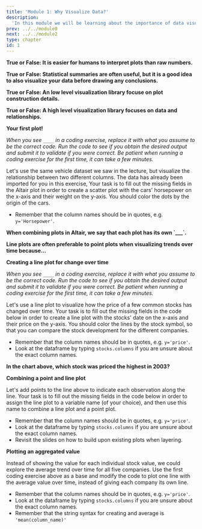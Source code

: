 ```yaml
---
title: 'Module 1: Why Visualize Data?'
description:
  'In this module we will be learning about the importance of data visualization and how a grammar of graphics can help us effectively visualize data.'
prev: ../../module0
next: ../../module2
type: chapter
id: 1
---
```


<exercise id="0" title="Module Learning Outcomes"  type="slides, video">
<slides source="module1/module1_00" shot="0" start="3:5707" end="4:5306"> </slides>
</exercise>


<exercise id="1" title="What is Data Visualization?" type="slides,video">
<slides source="module1/module1_01" shot="1" start="0:003" end="07:12"> </slides>
</exercise>

<exercise id="2" title="Why Visualize Data?">
<p><strong>True or False: It is easier for humans to interpret plots than raw numbers.</strong></p>
<choice id="1" >
<opt text="True"  correct="true"></opt>
<opt text="False"></opt>
</choice>

<p><strong>True or False: Statistical summaries are often useful,
but it is a good idea to also visualize your data before drawing any conclusions.</strong></p>
<choice id="2" >
<opt text="True"  correct="true"></opt>
<opt text="False"></opt>
</choice>
</exercise>


<exercise id="3" title="How Can We Visualize Data?" type="slides,video">
<slides source="module1/module1_02" shot="1" start="0:003" end="07:12"> </slides>
</exercise>

<exercise id="4" title="Exercises">
<p><strong>True or False: An low level visualization library focuse on plot construction details.</strong></p>
<choice id="3" >
<opt text="True"  correct="true"></opt>
<opt text="False"></opt>
</choice>

<p><strong>True or False: A high level visualization library focuses on data and relationships.</strong></p>
<choice id="4" >
<opt text="True"  correct="true"></opt>
<opt text="False"></opt>
</choice>

**Your first plot!**

*When you see `____` in a coding exercise,
replace it with what you assume to be the correct code.
Run the code to see if you obtain the desired output
and submit it to validate if you were correct.
Be patient when running a coding exercise for the first time,
it can take a few minutes.*

Let's use the same vehicle dataset we saw in the lecture,
but visualize the relationship between two different columns.
The data has already been imported for you in this exercise,
Your task is to fill out the missing fields in the Altair plot
in order to create a scatter plot
with the cars' horsepower on the x-axis and their weight on the y-axis.
You should color the dots by the origin of the cars.

<codeblock id="01_03">

- Remember that the column names should be in quotes, e.g. `y='Horsepower'`.

</codeblock>
</exercise>


<exercise id="5" title="Aggregations, Lines, and Layers" type="slides,video">
<slides source="module1/module1_03" shot="1" start="0:003" end="07:12"></slides>
</exercise>


<exercise id="6" title="Exercises">
<p><strong>When combining plots in Altair, we say that each plot has its own `___`.</strong></p>
<choice id="5">
<opt text="Overlay"></opt>
<opt text="Layer"  correct="true"></opt>
<opt text= "Panel"></opt>
</choice>

<p><strong>Line plots are often preferable to point plots when visualizing trends over time because...</p></strong>
<choice id="6">
<opt text="The lines make the plot more visually appealing."></opt>
<opt text= "Line plots are faster to create."></opt>
<opt text="The line makes it easy to see which values are connected in the same group and its slope facilitates our interpretation of the overall trend."  correct="true"></opt>
</choice>

**Creating a line plot for change over time**

*When you see `____` in a coding exercise,
replace it with what you assume to be the correct code.
Run the code to see if you obtain the desired output
and submit it to validate if you were correct.
Be patient when running a coding exercise for the first time,
it can take a few minutes.*

Let's use a line plot to visualize how the price of a few common stocks has changed over time.
Your task is to fill out the missing fields in the code below
in order to create a line plot
with the stocks' date on the x-axis and their price on the y-axis.
You should color the lines by the stock symbol,
so that you can compare the stock development for the different companies.

<codeblock id="01_06">

- Remember that the column names should be in quotes, e.g. `y='price'`.
- Look at the dataframe by typing `stocks.columns` if you are unsure about the exact column names.

</codeblock>

<p><strong>In the chart above, which stock was priced the highest in 2003?</strong></p>
<choice id="7">
<opt text="GOOG"></opt>
<opt text= "AAPL"></opt>
<opt text="IBM"  correct="true"></opt>
</choice>

**Combining a point and line plot**

Let's add points to the line above to indicate each observation along the line.
Your task is to fill out the missing fields in the code below
in order to assign the line plot to a variable name (of your choice),
and then use this name to combine a line plot and a point plot.

<codeblock id="01_07">

- Remember that the column names should be in quotes, e.g. `y='price'`.
- Look at the dataframe by typing `stocks.columns` if you are unsure about the exact column names.
- Revisit the slides on how to build upon existing plots when layering.

</codeblock>

**Plotting an aggregated value**

Instead of showing the value for each individual stock value,
we could explore the average trend over time
for all five companies.
Use the first coding exercise above as a base
and modify the code to plot one line with the average value over time,
instead of giving each company its own line.

<codeblock id="01_08">

- Remember that the column names should be in quotes, e.g. `y='price'`.
- Look at the dataframe by typing `stocks.columns` if you are unsure about the exact column names.
- Remember that the string syntax for creating and average is `'mean(column_name)'`

</codeblock>
</exercise>

<!--
**Question 1**

How many example did the model of this matrix correctly label as "Guard"?

<choice id="1">

<opt text="19">

This is the number of example the model correctly predicted as **Forward**.

</opt>

<opt text= "3">
 
This is the number of examples the model predicted **Guard** when the true label was **Forward**.

</opt>

<opt text="4">

This is the number of examples the model predicted **Forward** when the true label was **Guard**.

</opt>

<opt text="26"  correct="true">

Nice!

</opt>

</choice>


**Question 2**

If **Forward** is the positve label, how many ***false positive*** values?

<choice id="2" >

<opt text="19">

This is the number of example true positives. 

</opt>

<opt text= "3">
 
This is the number of false negatives! 

</opt>

<opt text="4"  correct="true">

Great! This is the number of examples the model predicted **Forward** (positive) when the true label was **Guard** (negative) .

</opt>

<opt text="26" >

This the the number of true negatives. 

</opt>

</choice>


</exercise>


<exercise id="3" title="Question Title Here">

Running a coding exercise for the first time could take a bit of time for everything to load.  Be patient, it could take a few minutes. 

**When you see `____` in a coding exercise, replace it with what you assume to be the correct code.  Run it and see if you obtain the desired output.  Submit your code to validate if you were correct.**

_**Make sure you remove the hash (`#`) symbol in the coding portions of this question.  We have commented them so that the line won't execute and you can test your code after each step.**_

We've seen our basketball dataset before and predicted using `SVC` with it before but this time we are going to have a look at how well our model does by building a confusion matrix. 

Tasks:   
- Import the plotting confusion matrix library. 
- Build a pipeline naed `pipe_bb` that preprocesses with `preprocessor` and builds an `SVC()` model with default hyperparameters. 
- Fit the pipeline on `X_train` and `y_train`. 
- Next, build a confusion matrix using `plot_confusion_matrix` and calling `pipe_bb` and the **test** set. Pick any colour you like with `cmap`. You can find the colour options <a href=" https://matplotlib.org/3.1.0/tutorials/colors/colormaps.html" target="_blank">here</a>.

<codeblock id="01_03">

- Are you using `.shape` to find the dimensions? 

</codeblock>



**Question 1**       
How many features does the data have?

<choice  id="1">
<opt text="8">

This is not the number of features.

</opt>

<opt text="9" correct="true">

Yes! Good job!

</opt>

<opt text="25">

This is not the number of features.

</opt>

<opt text="10">

We don't include the index or the target as a feature.

</opt>
</choice>



**Question 2**      
 How many examples does the data have?

<choice  id="2">

<opt text="9">

This is the total number of columns, not the number of examples.

</opt>

<opt text="8" >

This is the not the number of examples.

</opt>

<opt text="25" correct="true">

Well done!

</opt>

<opt text="26">
This is not the number of examples.

</opt>
</choice>
</exercise>

-->


<exercise id="7" title="What Did We Just Learn?" type="slides, video">
<slides source="module1/module1_end" shot="0" start="04:5307" end="05:5911">
</slides>
</exercise>
